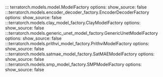 ::: terratorch.models.model.ModelFactory
    options:
        show_source: false
:::terratorch.models.encoder_decoder_factory.EncoderDecoderFactory
    options:
        show_source: false
:::terratorch.models.clay_model_factory.ClayModelFactory
    options:
        show_source: false
:::terratorch.models.generic_unet_model_factory.GenericUnetModelFactory
    options:
        show_source: false
:::terratorch.models.prithvi_model_factory.PrithviModelFactory
    options:
        show_source: false
:::terratorch.models.satmae_model_factory.SatMAEModelFactory
    options:
        show_source: false
:::terratorch.models.smp_model_factory.SMPModelFactory
    options:
        show_source: false
